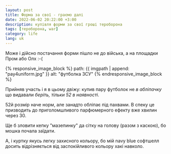 ```yaml
---
layout: post
title: Форма за свої - граємо далі
date: 2022-06-02 20:22:00 +3:00
description: купівля форми за свої гроші тероборона 
tags: [тероборона, war]
category: life
lang: uk
---
```


Може і дійсно постачання форми пішло не до війська, а на площадки Пром або Олх :-(

{% responsive_image_block %}
path: {{ imgpath | append: "pay4uniform.jpg" }}
alt: "футболка ЗСУ" 
{% endresponsive_image_block %}

Прийняв участь і я в цьому двіжу:
купив пару футболок не _в абліпачку_ що видавали _беріть, тільки 52 в наявності_.

52й розмір наче норм, але занадто обліпає під пахвами.
В спеку це призводить до приголомшливого парфюмерного ефекту вже хвилин через 30.

Ще б зловити кепку "мазепинку" да сітку на голову (разом з каскою), бо мошка почала заїдати.

А, і куртку якусь легку захисного кольору, бо мій navy blue софтшелл досить відрізняється від заспокійливого кольору хакі навколо.
